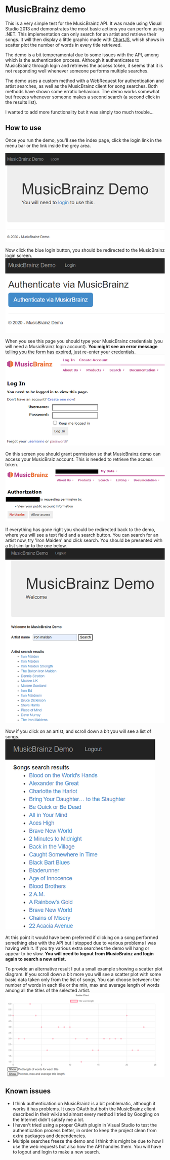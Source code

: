 
# MusicBrainz demo

This is a very simple test for the MusicBrainz API. It was made using Visual Studio 2013 and demonstrates the most basic actions you can perfom using .NET. This implementation can only search for an artist and retrieve their songs. It will then display a little graphic made with [ChartJS](https://www.chartjs.org/), whish shows in scatter plot the number of words in every title retrieved. 

The demo is a bit temperamental due to some issues with the API, among which is the authentication process. Although it authenticates to MusicBrainz through login and retrieves the access token, it seems that it is not responding well whenever someone performs multiple searches. 

The demo uses a custom method with a WebRequest for authentication and artist searches, as well as the MusicBrainz client for song searches. Both methods have shown some erratic behaviour. The demo works somewhat but freezes whenever someone makes a second search (a second click in the results list). 

I wanted to add more functionality but it was simply too much trouble...

## How to use

Once you run the demo, you'll see the index page, click the login link in the menu bar or the link inside the grey area. 
 
![Index page](https://raw.githubusercontent.com/GitHubGeorge/MusicBrainzDemo/master/Screenshots/01_IndexPage.png)

Now click the blue login button, you should be redirected to the MusicBrainz login screen.
![Login button](https://raw.githubusercontent.com/GitHubGeorge/MusicBrainzDemo/master/Screenshots/02_LoginButton.png)

When you see this page you should type your MusicBrainz credentials (you will need a MusicBrainz login account). **You might see an error message** telling you the form has expired, just re-enter your credentials.
![MusicBrainz login page](https://raw.githubusercontent.com/GitHubGeorge/MusicBrainzDemo/master/Screenshots/03_MusicBrainzLogin.png)

On this screen you should grant permission so that MusicBrainz demo can access your MusicBraiz account. This is needed to retrieve the access token.
![Grand permission to access your account](https://raw.githubusercontent.com/GitHubGeorge/MusicBrainzDemo/master/Screenshots/04_GrandPermission.png)

If everything has gone right you should be redirected back to the demo, where you will see a text field and a search button. You can search for an artist now, try 'Iron Maiden' and click search. You should be presented with a list similar to the one below.
![Search artist](https://raw.githubusercontent.com/GitHubGeorge/MusicBrainzDemo/master/Screenshots/05_SearchArtist.png)

Now if you click on an artist, and scroll down a bit you will see a list of songs.
![Search song](https://raw.githubusercontent.com/GitHubGeorge/MusicBrainzDemo/master/Screenshots/06_SearchSong.png)

At this point it would have been preferred if clicking on a song performed something else with the API but I stopped due to various problems I was having with it. If you try various extra searches the demo will hang or appear to be slow. **You will need to logout from MusicBrainz and login again to search a new artist.** 

To provide an alternative result I put a small example showing a scatter plot diagram.  If you scroll down a bit more you will see a scatter plot with some basic data taken only from the list of songs, You can choose between: the number of words in each tile or the min, max and average length of words among all the titles of the selected artist.
![Scatter plot](https://raw.githubusercontent.com/GitHubGeorge/MusicBrainzDemo/master/Screenshots/07_ScatterPlot.png)

## Known issues 

- I think authentication on MusicBrainz is a bit problematic, although it works it has problems. It uses OAuth but both the MusicBrainz client described in their wiki and almost every method I tried by Googling on the Internet didn't satisfy me a lot.
- I haven't tried using a proper OAuth plugin in Visual Studio to test the authentication process better, in order to keep the project clean from extra packages and dependencies.
- Multiple searches freeze the demo and I think this might be due to how I use the web requests but also how the API handles them. You will have to logout and login to make a new search.
